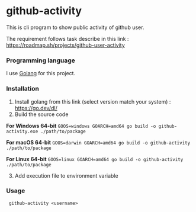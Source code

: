 # github-activity
This is cli program to show public activity of github user.

The requirement follows task describe in this link :
https://roadmap.sh/projects/github-user-activity

### Programming language
I use [Golang](https://go.dev/) for this project.

### Installation
1. Install golang from this link (select version match your system) : https://go.dev/dl/
2. Build the source code

**For Windows 64-bit**
`GOOS=windows GOARCH=amd64 go build -o github-activity.exe ./path/to/package`

**For macOS 64-bit**
`GOOS=darwin GOARCH=amd64 go build -o github-activity ./path/to/package`

**For Linux 64-bit**
`GOOS=linux GOARCH=amd64 go build -o github-activity ./path/to/package`

3. Add execution file to environment variable

### Usage 
` github-activity <username>`

